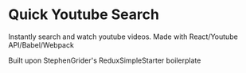 # Quick Youtube Search

Instantly search and watch youtube videos. Made with React/Youtube API/Babel/Webpack




Built upon StephenGrider's ReduxSimpleStarter boilerplate
